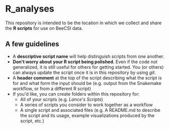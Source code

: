 # R_analyses

This repository is intended to be the location in which we collect and share the **R scripts** for use on BeeCSI data.

## A few guidelines

* A **descriptive script name** will help distinguish scripts from one another.
* **Don't worry about your R script being polished**. Even if the code not generalized, it is still useful for others for getting started. You (or others) can always update the script once it is in this repository by using _git_.
* A **header comment** at the top of the script describing what the script is for and what form the input should be (e.g. output from the Snakemake workflow, or from a different R script)
* If you'd like, you can create folders within this repository for:
    * All of your scripts (e.g. _Lance's Scripts_)
    * A series of scripts you consider to work together as a workflow
    * A single script and associated files (e.g. A README.md to describe the script and its usage, example visualizations produced by the script, etc.)

